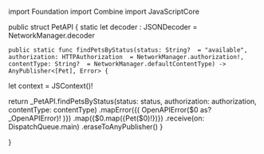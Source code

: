 import Foundation
import Combine
import JavaScriptCore

public struct PetAPI {
    static let decoder : JSONDecoder = NetworkManager.decoder

    public static func findPetsByStatus(status: String?  = "available", authorization: HTTPAuthorization  = NetworkManager.authorization!, contentType: String?  = NetworkManager.defaultContentType) -> AnyPublisher<[Pet], Error> {
let context = JSContext()!

return _PetAPI.findPetsByStatus(status: status, authorization: authorization, contentType: contentType)
.mapError({( OpenAPIError($0 as? _OpenAPIError)! )})
.map({$0.map({Pet($0)!})})
.receive(on: DispatchQueue.main)
.eraseToAnyPublisher()
}

}